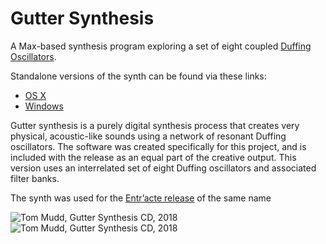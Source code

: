 # Gutter Synthesis
A Max-based synthesis program exploring a set of eight coupled [Duffing Oscillators](https://en.wikipedia.org/wiki/Duffing_equation).

Standalone versions of the synth can be found via these links:
- [OS X](http://tommudd.co.uk/gutter/software/guttersynth_64bit_osx.zip)
- [Windows](http://tommudd.co.uk/gutter/software/guttersynth_64bit_windows.zip)

Gutter synthesis is a purely digital synthesis process that creates very physical, acoustic-like sounds using a network of resonant Duffing oscillators. The software was created specifically for this project, and is included with the release as an equal part of the creative output. This version uses an interrelated set of eight Duffing oscillators and associated filter banks.

The synth was used for the [Entr’acte release](https://entracte.co.uk/projects/tom-mudd-e226/) of the same name

![Tom Mudd, Gutter Synthesis CD, 2018](http://tommudd.co.uk/images/gutter_border.png) ![Tom Mudd, Gutter Synthesis CD, 2018](http://tommudd.co.uk/images/gutter_narrow.png)
